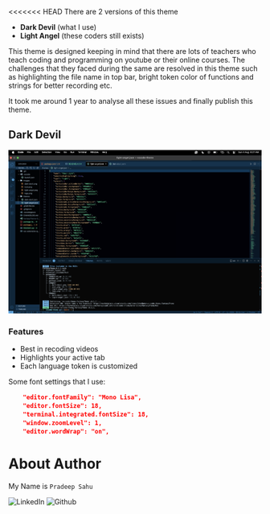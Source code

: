 <<<<<<< HEAD
There are 2 versions of this theme

- **Dark Devil** (what I use)
- **Light Angel** (these coders still exists)

This theme is designed keeping in mind that there are lots of teachers who teach coding and programming on youtube or their online courses. The challenges that they faced during the same are resolved in this theme such as highlighting the file name in top bar, bright token color of functions and strings for better recording etc.

It took me around 1 year to analyse all these issues and finally publish this theme.

## Dark Devil

![Dark Theme](/images/dark-devil.png)

### Features

- Best in recoding videos
- Highlights your active tab
- Each language token is customized

Some font settings that I use:

```json
    "editor.fontFamily": "Mono Lisa",
    "editor.fontSize": 18,
    "terminal.integrated.fontSize": 18,
    "window.zoomLevel": 1,
    "editor.wordWrap": "on",

```

# About Author

My Name is `Pradeep Sahu`

![LinkedIn](https://www.linkedin.com/in/pradeepsahuu/)
![Github](https://github.com/PradeepSahhu)
